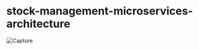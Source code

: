 # stock-management-microservices-architecture
![Capture](https://github.com/hssounz/stock-management-microservices-architecture/assets/79547668/59323cc0-6aca-4333-98dd-44246ee58fb1)
